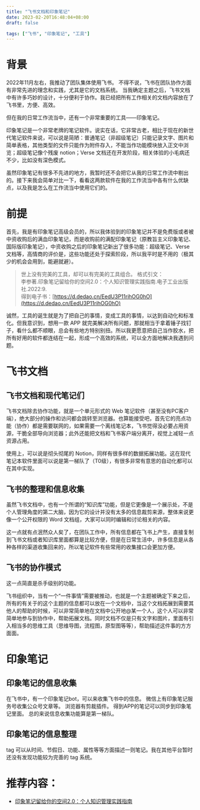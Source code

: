 ```yaml
---
title: "飞书文档和印象笔记"
date: 2023-02-20T16:48:04+08:00
draft: false

tags: ["飞书", "印象笔记", "工具"]
---
```


# 背景
2022年11月左右，我推动了团队集体使用飞书。
不得不说，飞书在团队协作方面有非常先进的理念和实践，尤其是它的文档系统。
当我确定主题之后，飞书文档中有许多巧妙的设计，十分便利于协作。我已经把所有工作相关的文档内容放在了飞书里，方便、高效。

但在我的日常工作流当中，还有一个非常重要的工具——印象笔记。

印象笔记是一个非常老牌的笔记软件。说实在话，它非常古老，相比于现在的新世代笔记软件来说，可以说是简陋：普通笔记（非超级笔记）只能记录文字、图片和简单表格，其他类型的文件只能作为附件存入，不能当作功能模块放入正文中浏览；超级笔记像个残废 notion；Verse 文档还在开发阶段，相关体验的小毛病还不少，比如没有深色模式。

虽然印象笔记有很多不先进的地方，我暂时还不会把它从我的日常工作流中剔出的。接下来我会简单对比一下，看看这两款软件在我的工作流当中各有什么优缺点，以及我是怎么在工作流当中使用它们的。

#  前提
首先，我是有印象笔记高级会员的，所以我体验到的印象笔记并不是免费版或者被中资收购后的满血印象笔记，而是收购前的满配印象笔记（原教旨主义印象笔记、国际版印象笔记），中资收购之后的印象笔记新出了很多功能：超级笔记、Verse 文档等，高情商的评价是，这些功能还处于探索阶段，所以我平时是不用的（极其少的机会会用到，能避就避）。

> 世上没有完美的工具，却可以有完美的工具组合。
格式引文：  
李参著.印象笔记留给你的空间2.0：个人知识管理实践指南.电子工业出版社.2022:9.  
得到电子书：[https://d.dedao.cn/EedU3P11rihOG0hO](https://d.dedao.cn/EedU3P11rihOG0hO)  

诚然，工具的诞生就是为了把自己的事情，变成工具的事情，以达到自动化和标准化。但我意识到，想用一款 APP 就完美解决所有问题，那就相当于拿着锤子找钉子，看什么都不顺眼，总会有些地方特别别扭。所以我更愿意把自己当作胶水，把所有好用的软件都连结在一起，形成一个高效的系统，可以全方面地解决我遇到问题。

# 飞书文档
## 飞书文档和现代笔记们
飞书文档除去协作功能，就是一个单元形式的 Web 笔记软件（甚至没有PC客户端），绝大部分的操作和访问都会跳转至浏览器。也算能接受吧，首先它的亮点功能（协作）都是需要联网的，如果需要一个离线笔记本，飞书觉得没必要占用资源，干脆全部导向浏览器；此外还能把文档和飞书客户端分离开，视觉上减轻一点资源占用。

使用上，可以说是彻头彻尾的 Notion，同样有很多样的数据拓展功能。这在现代笔记本软件里面可以说是第一梯队了（T0级），有很多非常有意思的自动化都可以在其中实现。

## 飞书的整理和信息收集
虽然飞书文档中，也有一个所谓的“知识库”功能，但是它更像是一个展示处，不是个人管理角度的第二大脑，因为它的设计并没有太多的信息裁剪来源，整体来说更像一个公开权限的 Word 文档组，大家可以同时编辑和讨论相关的内容。

这一点就有点泯然众人矣了，在团队工作中，所有信息都在飞书上产生，直接复制到飞书文档或者知识库里面都算是比较方便，但是在日常生活中，许多信息是从各种各样的渠道收集回来的，所以笔记软件有些常用的收集接口会更加方便。

## 飞书的协作模式
这一点简直是杀手级别的功能。

飞书组织中，当有一个“一件事情”需要被推动，也就是一个主题被确定下来之后，所有的有关于的这个主题的信息都可以放在一个文档中，当这个文档拓展到需要其他人的帮助的时候，可以非常简单地在文档中公开地@某一个人，这个人可以非常简单地参与到协作中，帮助拓展文档。同时文档不仅是只有文字和图片，里面有引入相当多的思维工具（思维导图，流程图，原型图等等），帮助描述这件事的方方面面。

# 印象笔记
## 印象笔记的信息收集
在飞书中，有一个印象笔记bot，可以来收集飞书中的信息。
微信上有印象笔记服务号收集公众号文章等。
浏览器有剪裁插件。
得到APP的笔记可以同步到印象笔记里面。
总的来说信息收集功能算是第一梯队。

## 印象笔记的信息整理
tag 可以从时间、节假日、功能、属性等等方面描述一则笔记。我在其他平台暂时还没有发现功能较为完善的 tag 系统。

# 推荐内容：  
- [印象笔记留给你的空间2.0：个人知识管理实践指南](https://www.dedao.cn/ebook/detail?id=EJmMZXq1b8qOpBlD69XAdP7LEGaKJWEZgM3xRnme5vrVzo4QMZYgNyk2jNA5467K)  